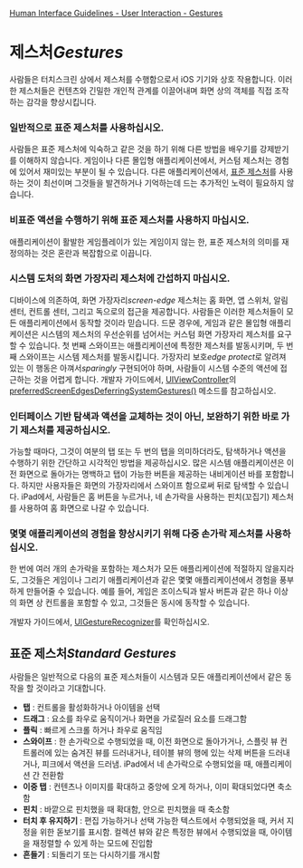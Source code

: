 [Human Interface Guidelines - User Interaction - Gestures](https://developer.apple.com/design/human-interface-guidelines/ios/user-interaction/gestures/)

# 제스처*Gestures*

사람들은 터치스크린 상에서 제스처를 수행함으로서 iOS 기기와 상호 작용합니다. 이러한 제스처들은 컨텐츠와 긴밀한 개인적 관계를 이끌어내며 화면 상의 객체를 직접 조작하는 감각을 향상시킵니다.

### 일반적으로 표준 제스처를 사용하십시오.

사람들은 표준 제스처에 익숙하고 같은 것을 하기 위해 다른 방법을 배우기를 강제받기를 이해하지 않습니다. 게임이나 다른 몰입형 애플리케이션에서, 커스텀 제스처는 경험에 있어서 재미있는 부분이 될 수 있습니다. 다른 애플리케이션에서, [표준 제스처](https://developer.apple.com/design/human-interface-guidelines/ios/user-interaction/gestures/#standard-gestures)를 사용하는 것이 최선이며 그것들을 발견하거나 기억하는데 드는 추가적인 노력이 필요하지 않습니다.

### 비표준 액션을 수행하기 위해 표준 제스처를 사용하지 마십시오.

애플리케이션이 활발한 게임플레이가 있는 게임이지 않는 한, 표준 제스처의 의미를 재정의하는 것은 혼란과 복잡함으로 이끕니다.

### 시스템 도처의 화면 가장자리 제스처에 간섭하지 마십시오.

디바이스에 의존하여, 화면 가장자리*screen-edge* 제스처는 홈 화면, 앱 스위처, 알림 센터, 컨트롤 센터, 그리고 독으로의 접근을 제공합니다. 사람들은 이러한 제스처들이 모든 애플리케이션에서 동작할 것이라 믿습니다. 드문 경우에, 게임과 같은 몰입형 애플리케이션은 시스템의 제스처의 우선순위를 넘어서는 커스텀 화면 가장자리 제스처를 요구할 수 있습니다. 첫 번째 스와이프는 애플리케이션에 특정한 제스처를 발동시키며, 두 번째 스와이프는 시스템 제스처를 발동시킵니다. 가장자리 보호*edge protect*로 알려져 있는 이 행동은 아껴서*sparingly* 구현되어야 하며, 사람들이 시스템 수준의 액션에 접근하는 것을 어렵게 합니다. 개발자 가이드에서, [UIViewController](https://developer.apple.com/documentation/uikit/uiviewcontroller)의 [preferredScreenEdgesDeferringSystemGestures()](https://developer.apple.com/documentation/uikit/uiviewcontroller/2887512-preferredscreenedgesdeferringsys) 메소드를 참고하십시오.

### 인터페이스 기반 탐색과 액션을 교체하는 것이 아닌, 보완하기 위한 바로 가기 제스처를 제공하십시오.

가능할 때마다, 그것이 여분의 탭 또는 두 번의 탭을 의미하더라도, 탐색하거나 액션을 수행하기 위한 간단하고 시각적인 방법을 제공하십시오. 많은 시스템 애플리케이션은 이전 화면으로 돌아가는 명백하고 탭이 가능한 버튼을 제공하는 내비게이션 바를 포함합니다. 하지만 사용자들은 화면의 가장자리에서 스와이프 함으로써 뒤로 탐색할 수 있습니다. iPad에서, 사람들은 홈 버튼을 누르거나, 네 손가락을 사용하는 핀치(꼬집기) 제스처를 사용하여 홈 화면으로 나갈 수 있습니다.

### 몇몇 애플리케이션의 경험을 향상시키기 위해 다중 손가락 제스처를 사용하십시오.

한 번에 여러 개의 손가락을 포함하는 제스처가 모든 애플리케이션에 적절하지 않을지라도, 그것들은 게임이나 그리기 애플리케이션과 같은 몇몇 애플리케이션에서 경험을 풍부하게 만들어줄 수 있습니다. 예를 들어, 게임은 조이스틱과 발사 버튼과 같은 하나 이상의 화면 상 컨트롤을 포함할 수 있고, 그것들은 동시에 동작할 수 있습니다.

개발자 가이드에서, [UIGestureRecognizer](https://developer.apple.com/documentation/uikit/uigesturerecognizer)를 확인하십시오.

## 표준 제스처*Standard Gestures*

사람들은 일반적으로 다음의 표준 제스처들이 시스템과 모든 애플리케이션에서 같은 동작을 할 것이라고 기대합니다.

- **탭** : 컨트롤을 활성화하거나 아이템을 선택
- **드래그** : 요소를 좌우로 움직이거나 화면을 가로질러 요소를 드래그함
- **플릭** : 빠르게 스크롤 하거나 좌우로 움직임
- **스와이프** : 한 손가락으로 수행되었을 때, 이전 화면으로 돌아가거나, 스플릿 뷰 컨트롤러에 있는 숨겨진 뷰를 드러내거나, 테이블 뷰의 행에 있는 삭제 버튼을 드러내거나, 피크에서 액션을 드러냄. iPad에서 네 손가락으로 수행되었을 때, 애플리케이션 간 전환함
- **이중 탭** : 컨텐츠나 이미지를 확대하고 중앙에 오게 하거나, 이미 확대되었다면 축소함
- **핀치** : 바깥으로 핀치했을 때 확대함, 안으로 핀치했을 때 축소함
- **터치 후 유지하기** : 편집 가능하거나 선택 가능한 텍스트에서 수행되었을 때, 커서 지정을 위한 돋보기를 표시함. 컬렉션 뷰와 같은 특정한 뷰에서 수행되었을 때, 아이템을 재정렬할 수 있게 하는 모드에 진입함
- **흔들기** : 되돌리기 또는 다시하기를 개시함

